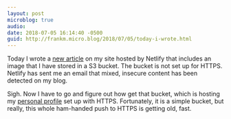 ```yaml
---
layout: post
microblog: true
audio: 
date: 2018-07-05 16:14:40 -0500
guid: http://frankm.micro.blog/2018/07/05/today-i-wrote.html
---
```

Today I wrote a [new article](https://writing.frankmcpherson.net/ipad/2018/07/05/using-noteplan-to-manage-personal-projects.html) on my site hosted by Netlify that includes an image that I have stored in a S3 bucket. The bucket is not set up for HTTPS. Netlify has sent me an email that mixed, insecure content has been detected on my blog. 

Sigh. Now I have to go and figure out how get that bucket, which is hosting my [personal profile](http://frankm.org) set up with HTTPS. Fortunately, it is a simple bucket, but really, this whole ham-handed push to HTTPS is getting old, fast.
